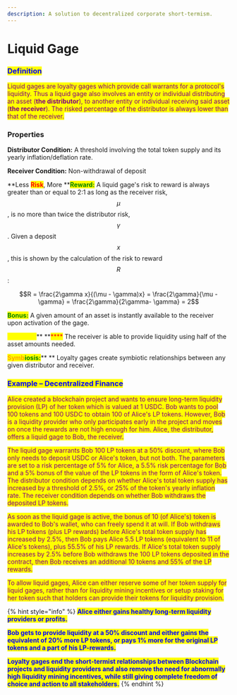 ```yaml
---
description: A solution to decentralized corporate short-termism.
---
```


# Liquid Gage

### <mark style="color:blue;">Definition</mark>

<mark style="color:purple;">Liquid gages are loyalty gages which provide call warrants for a protocol's liquidity. Thus a liquid gage also involves an entity or individual distributing an asset (</mark><mark style="color:purple;">**the distributor**</mark><mark style="color:purple;">), to another entity or individual receiving said asset (</mark><mark style="color:purple;">**the receiver**</mark><mark style="color:purple;">). The risked percentage of the distributor is always lower than that of the receiver.</mark>

### Properties

**Distributor Condition:** A threshold involving the total token supply and its yearly inflation/deflation rate.

**Receiver Condition:** Non-withdrawal of deposit

**Less **<mark style="color:red;">**Risk**</mark>**, More **<mark style="color:green;">**Reward:**</mark> A liquid gage's risk to reward is always greater than or equal to 2:1 as long as the receiver risk, $$\mu$$, is no more than twice the distributor risk, $$\gamma$$. Given a deposit $$x$$, this is shown by the calculation of the risk to reward $$R$$:

$$R = \frac{2\gamma x}{(\mu - \gamma)x} = \frac{2\gamma}{\mu - \gamma} = \frac{2\gamma}{2\gamma- \gamma} = 2$$

<mark style="color:green;">**Bonus:**</mark> A given amount of an asset is instantly available to the receiver upon activation of the gage.

<mark style="color:yellow;">**Discount:**</mark>** **<mark style="color:red;">****</mark> The receiver is able to provide liquidity using half of the asset amounts needed.

<mark style="color:orange;">**Symb**</mark><mark style="color:green;">**iosis:**</mark>** ** Loyalty gages create symbiotic relationships between any given distributor and receiver.

### <mark style="color:blue;">**Example – Decentralized Finance**</mark>

<mark style="color:purple;">Alice created a blockchain project and wants to ensure long-term liquidity provision (LP) of her token which is valued at 1 USDC. Bob wants to pool 100 tokens and 100 USDC to obtain 100 of Alice's LP tokens. However, Bob is a liquidity provider who only participates early in the project and moves on once the rewards are not high enough for him. Alice, the distributor, offers a liquid gage to Bob, the receiver.</mark>&#x20;

<mark style="color:purple;">The liquid gage warrants Bob 100 LP tokens at a 50% discount, where Bob only needs to deposit USDC or Alice's token, but not both. The parameters are set to a risk percentage of 5% for Alice, a 5.5% risk percentage for Bob and a 5% bonus of the value of the LP tokens in the form of Alice's token. The distributor condition depends on whether Alice's total token supply has increased by a threshold of 2.5%, or 25% of the token's yearly inflation rate. The receiver condition depends on whether Bob withdraws the deposited LP tokens.</mark>&#x20;

<mark style="color:purple;">As soon as the liquid gage is active, the bonus of 10 (of Alice's) token is awarded to Bob's wallet, who can freely spend it at will. If Bob withdraws his LP tokens (plus LP rewards) before Alice's total token supply has increased by 2.5%, then Bob pays Alice 5.5 LP tokens (equivalent to 11 of Alice's tokens), plus 55.5% of his LP rewards. If Alice's total token supply increases by 2.5% before Bob withdraws the 100 LP tokens deposited in the contract, then Bob receives an additional 10 tokens and 55% of the LP rewards.</mark>&#x20;

<mark style="color:purple;">To allow liquid gages, Alice can either reserve some of her token supply for liquid gages, rather than for liquidity mining incentives or setup staking for her token such that holders can provide their tokens for liquidity provision.</mark>&#x20;

{% hint style="info" %}
<mark style="color:blue;">**Alice either gains healthy long-term liquidity providers or profits.**</mark>

<mark style="color:blue;">**Bob gets to provide liquidity at a 50% discount and either gains the equivalent of 20% more LP tokens, or pays 1% more for the original LP tokens and a part of his LP-rewards.**</mark>

<mark style="color:blue;">**Loyalty gages end the short-termist relationships between Blockchain projects and liquidity providers and also remove the need for abnormally high liquidity mining incentives, while still giving complete freedom of choice and action to all stakeholders.**</mark>
{% endhint %}
